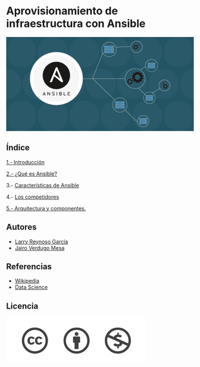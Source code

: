 # Aprovisionamiento de infraestructura con Ansible
![image](/img/key-features-and-specific-roles-of-Ansible.png)

## Índice

[1.- Introducción](/Contenidos/Introduccion.md) 

[2.- ¿Qué es Ansible?](/Contenidos/Ansible.md) 

3.- [Características de Ansible](caracteristicas.md)

4.- [Los competidores](competidores.md)

[5.- Arquitectura y componentes.](/Contenidos/Arquitectura.md) 

## Autores

- [Larry Reynoso García](https://github.com/LarryWestbrook)
- [Jairo Verdugo Mesa](https://github.com/Jairoverdugo98)

## Referencias

- [Wikipedia](https://es.wikipedia.org/wiki/Ansible_(software))
- [Data Science](https://datascientest.com/es/ansible-la-herramienta-de-automatizacion-preferida-por-los-devops)

## Licencia

![image](/img/licencia.png)
